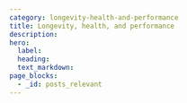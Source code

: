 ```yaml
---
category: longevity-health-and-performance
title: Longevity, health, and performance
description:
hero:
  label:
  heading:
  text_markdown:
page_blocks:
  - _id: posts_relevant
---
```

